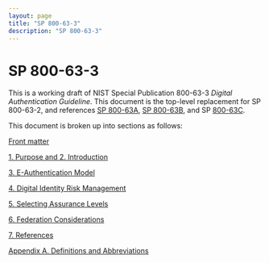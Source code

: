 ```yaml
---
layout: page
title: "SP 800-63-3"
description: "SP 800-63-3"
---
```


# SP 800-63-3

This is a working draft of NIST Special Publication 800-63-3 *Digital Authentication Guideline*. This document is the top-level replacement for SP 800-63-2, and references [SP 800-63A](../sp800-63a/), [SP 800-63B](../sp800-63b/), and SP [800-63C](../sp800-63c/).


This document is broken up into sections as follows:

[Front matter](cover.html)

[1. Purpose and 2. Introduction](sec1_2_introduction.html)

[3. E-Authentication Model](sec4_model.html)

[4. Digital Identity Risk Management](sec5_DIRM.html)

[5. Selecting Assurance Levels](sec6_xAL.html)

[6. Federation Considerations](sec7_tofedornottofed.html)

[7. References](sec8_references.html)

[Appendix A. Definitions and Abbreviations](definitions.html)
